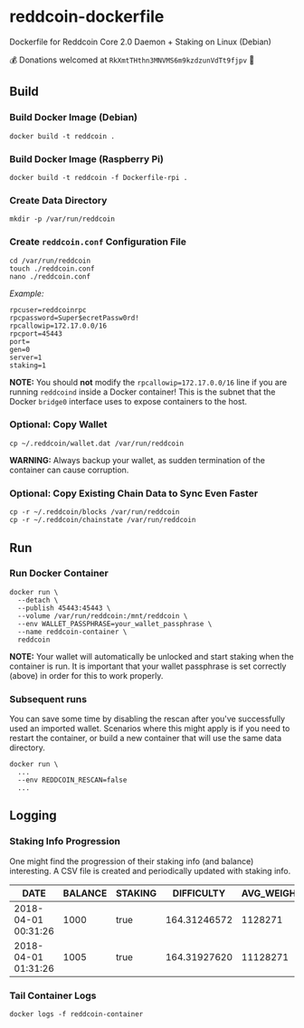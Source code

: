 # reddcoin-dockerfile
Dockerfile for Reddcoin Core 2.0 Daemon + Staking on Linux (Debian)

:moneybag: Donations welcomed at `RkXmtTHthn3MNVMS6m9kzdzunVdTt9fjpv` :bow:

## Build

### Build Docker Image (Debian)
    docker build -t reddcoin .
   
### Build Docker Image (Raspberry Pi)
    docker build -t reddcoin -f Dockerfile-rpi .
    
### Create Data Directory
    mkdir -p /var/run/reddcoin

### Create `reddcoin.conf` Configuration File
    cd /var/run/reddcoin
    touch ./reddcoin.conf
    nano ./reddcoin.conf
    
*Example:*
```
rpcuser=reddcoinrpc
rpcpassword=Super$ecretPassw0rd!
rpcallowip=172.17.0.0/16
rpcport=45443
port=
gen=0
server=1
staking=1
```

**NOTE:** You should **not** modify the `rpcallowip=172.17.0.0/16` line if you are running `reddcoind` inside a Docker container! This is the subnet that the Docker `bridge0` interface uses to expose containers to the host.

### Optional: Copy Wallet
    cp ~/.reddcoin/wallet.dat /var/run/reddcoin

**WARNING:** Always backup your wallet, as sudden termination of the container can cause corruption.

### Optional: Copy Existing Chain Data to Sync Even Faster
    cp -r ~/.reddcoin/blocks /var/run/reddcoin
    cp -r ~/.reddcoin/chainstate /var/run/reddcoin

## Run
    
### Run Docker Container
    docker run \
      --detach \
      --publish 45443:45443 \
      --volume /var/run/reddcoin:/mnt/reddcoin \
      --env WALLET_PASSPHRASE=your_wallet_passphrase \
      --name reddcoin-container \
      reddcoin
      
**NOTE:** Your wallet will automatically be unlocked and start staking when the container is run. It is important that your wallet passphrase is set correctly (above) in order for this to work properly.

### Subsequent runs

You can save some time by disabling the rescan after you've successfully used an imported wallet. Scenarios where this might apply is if you need to restart the container, or build a new container that will use the same data directory.
    
    docker run \
      ...
      --env REDDCOIN_RESCAN=false
      ...

## Logging

### Staking Info Progression

One might find the progression of their staking info (and balance) interesting. A CSV file is created and periodically updated with staking info.

|DATE|BALANCE|STAKING|DIFFICULTY|AVG_WEIGHT|TOTAL_WEIGHT|NET\_STAKE_WEIGHT|EXPECTED_TIME|
|---|---|---|---|---|---|---|---|                                                                   
2018-04-01 00:31:26|1000|true|164.31246572|1128271|1128271|11761944443|625485
2018-04-01 01:31:26|1005|true|164.31927620|11128271|11128271|11761944443|4525485

### Tail Container Logs
    docker logs -f reddcoin-container
